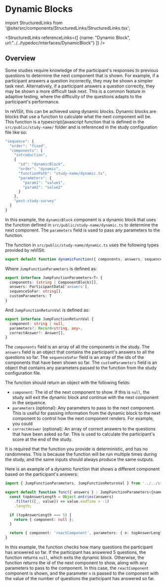 # Dynamic Blocks

import StructuredLinks from '@site/src/components/StructuredLinks/StructuredLinks.tsx';

<StructuredLinks
    referenceLinks={[
        {name: "Dynamic Block", url:"../../typedoc/interfaces/DynamicBlock"}
    ]}
/>

## Overview
Some studies require knowledge of the participant's responses to previous questions to determine the next component that is shown. For example, if a participant answers a question incorrectly, they may be shown a simpler task next. Alternatively, if a participant answers a question correctly, they may be shown a more difficult task next. This is a common feature in adaptive testing, where the difficulty of the questions adapts to the participant's performance.

In reVISit, this can be achieved using dynamic blocks. Dynamic blocks are blocks that use a function to calculate what the next component will be. This function is a typescript/javascript function that is defined in the `src/public/study-name/` folder and is referenced in the study configuration file like so:

```js
"sequence": {
  "order": "fixed",
  "components": [
    "introduction",
    {
      "id": "dynamicBlock",
      "order": "dynamic",
      "functionPath": "study-name/dynamic.ts",
      "parameters": {
        "param1": "value1",
        "param2": "value2"
      }
    },
    "post-study-survey"
  ]
}
```

In this example, the `dynamicBlock` component is a dynamic block that uses the function defined in `src/public/study-name/dynamic.ts` to determine the next component. The `parameters` field is used to pass any parameters to the function.

The function in `src/public/study-name/dynamic.ts` uses the following types provided by reVISit:

```ts
export default function dynamicFunction({ components, answers, sequenceSorFar, customParameters } : JumpFunctionParameters<T>): JumpFunctionReturnVal
```

Where `JumpFunctionParameters` is defined as:

```ts
export interface JumpFunctionParameters<T> {
  components: (string | ComponentBlock)[],
  answers: ParticipantData['answers'],
  sequenceSoFar: string[],
  customParameters: T
}
```

And `JumpFunctionReturnVal` is defined as:

```ts
export interface JumpFunctionReturnVal {
  component: string | null,
  parameters?: Record<string, any>,
  correctAnswer?: Answer[],
}
```

The `components` field is an array of all the components in the study. The `answers` field is an object that contains the participant's answers to all the questions so far. The `sequenceSoFar` field is an array of the ids of the components that have been shown so far. The `customParameters` field is an object that contains any parameters passed to the function from the study configuration file.

The function should return an object with the following fields:

- `component`: The id of the next component to show. If this is `null`, the study will exit the dynamic block and continue with the next component in the sequence.
- `parameters` (optional): Any parameters to pass to the next component. This is useful for passing information from the dynamic block to the next component to control how the next component renders. For example, you could 
- `correctAnswer` (optional): An array of correct answers to the questions that have been asked so far. This is used to calculate the participant's score at the end of the study.

It is required that the function you provide is deterministic, and has no randomness. This is because the function will be run multiple times during the study, and the same inputs should always produce the same outputs.

Here is an example of a dynamic function that shows a different component based on the participant's answers:

```ts
import { JumpFunctionParameters, JumpFunctionReturnVal } from '../../store/types';

export default function func({ answers } : JumpFunctionParameters<{name: string}>) : JumpFunctionReturnVal {
  const topAnswerLength = Object.entries(answers)
    .filter(([_, value]) => value.endTime > -1)
    .length;

  if (topAnswerLength === 5) {
    return { component: null };
  }

  return { component: 'reactComponent', parameters: { n: topAnswerLength || 0 } };
}
```

In this example, the function checks how many questions the participant has answered so far. If the participant has answered 5 questions, the function returns `null`, which exits the dynamic block. Otherwise, the function returns the id of the next component to show, along with any parameters to pass to the component. In this case, the `reactComponent` component is shown, and the parameter `n` is passed to the component with the value of the number of questions the participant has answered so far.
